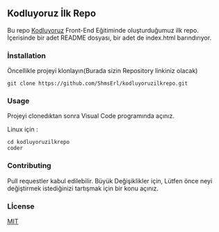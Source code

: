 ## Kodluyoruz İlk Repo

Bu repo [Kodluyoruz](https://www.google.com) Front-End  Eğitiminde oluşturduğumuz ilk repo. İçerisinde bir adet README dosyası, bir adet de index.html barındırıyor.

### İnstallation

Öncellikle projeyi klonlayın(Burada sizin Repository linkiniz olacak)



```
git clone https://github.com/ShmsErl/kodluyoruzilkrepo.git
```



### Usage

Projeyi clonedıktan sonra Visual Code programında açınız.

Linux için :

```Linux
cd kodluyoruzilkrepo
coder

```

### Contributing

Pull requestler kabul edilebilir. Büyük Değişiklikler için, Lütfen önce neyi değiştirmek istediğinizi tartışmak için bir konu açınız.

### Lİcense

[MIT](https://wwww.google.com)